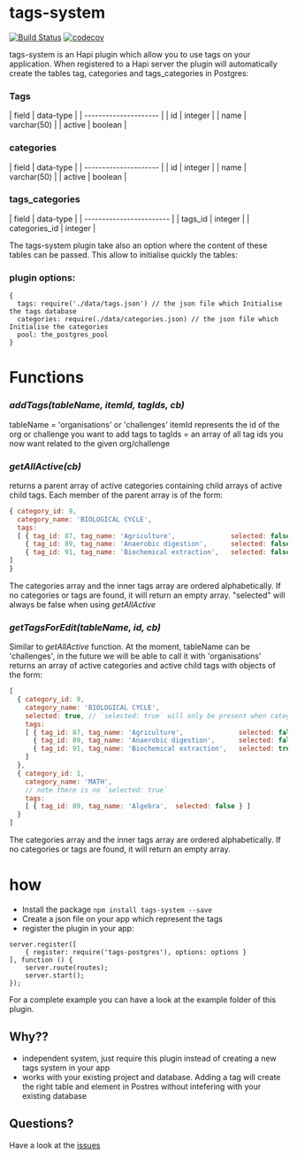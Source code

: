 # tags-system
[![Build Status](https://travis-ci.org/postgres-plugin/tags-system.svg?branch=master)](https://travis-ci.org/postgres-plugin/tags-system)
[![codecov](https://codecov.io/gh/postgres-plugin/tags-system/branch/master/graph/badge.svg)](https://codecov.io/gh/postgres-plugin/tags-system)

tags-system is an Hapi plugin which allow you to use tags on your application. When registered to a Hapi server the plugin will automatically create the tables tag, categories and tags_categories in Postgres:

### Tags

| field  | data-type    |
| --------------------- |
| id     | integer      |
| name   | varchar(50)  |
| active | boolean      |

### categories

| field  | data-type    |
| --------------------- |
| id     | integer      |
| name   | varchar(50)  |
| active | boolean      |

### tags_categories


| field    | data-type     |
| ------------------------ |
| tags_id        | integer |
| categories_id  | integer |

The tags-system plugin take also an option where the content of these tables can be passed. This allow to initialise quickly the tables:

### plugin options:
```
{
  tags: require('./data/tags.json') // the json file which Initialise the tags database
  categories: require(./data/categories.json) // the json file which Initialise the categories
  pool: the_postgres_pool
}
```

# Functions
### _addTags(tableName, itemId, tagIds, cb)_
tableName = 'organisations' or 'challenges'
itemId represents the id of the org or challenge you want to add tags to
tagIds = an array of all tag ids you now want related to the given org/challenge


### _getAllActive(cb)_
returns a parent array of active categories containing child arrays of active child tags.
Each member of the parent array is of the form:
```js
{ category_id: 9,
  category_name: 'BIOLOGICAL CYCLE',
  tags:
  [ { tag_id: 87, tag_name: 'Agriculture',              selected: false },
    { tag_id: 89, tag_name: 'Anaerobic digestion',      selected: false },
    { tag_id: 91, tag_name: 'Biochemical extraction',   selected: false  }
]
}
```
The categories array and the inner tags array are ordered alphabetically.
If no categories or tags are found, it will return an empty array.
"selected" will always be false when using _getAllActive_



### _getTagsForEdit(tableName, id, cb)_
Similar to _getAllActive_ function.
At the moment, tableName can be 'challenges', in the future we will be able to call it with 'organisations'
returns an array of active categories and active child tags with objects of the form:
```js
[
  { category_id: 9,
    category_name: 'BIOLOGICAL CYCLE',
    selected: true, // `selected: true` will only be present when category has a selected child tag
    tags:
    [ { tag_id: 87, tag_name: 'Agriculture',              selected: false },
      { tag_id: 89, tag_name: 'Anaerobic digestion',      selected: false },
      { tag_id: 91, tag_name: 'Biochemical extraction',   selected: true  }
    ]
  },
  { category_id: 1,
    category_name: 'MATH',
    // note there is no `selected: true`
    tags:
    [ { tag_id: 89, tag_name: 'Algebra',  selected: false } ]
  }
]
```
The categories array and the inner tags array are ordered alphabetically.
If no categories or tags are found, it will return an empty array.




# how

- Install the package ```npm install tags-system --save```
- Create a json file on your app which represent the tags
- register the plugin in your app:
```
server.register([
    { register: require('tags-postgres'), options: options }
], function () {
    server.route(routes);
    server.start();
});
```

For a complete example you can have a look at the example folder of this plugin.

## Why??

- independent system, just require this plugin instead of creating a new tags system in your app
- works with your existing project and database. Adding a tag will create the right table and element in Postres without intefering with your existing database

## Questions?

Have a look at the [issues](https://github.com/postgres-plugin/tags-system/issues)
